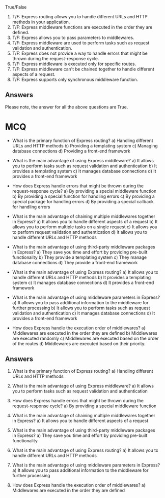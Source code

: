 True/False
1.  T/F: Express routing allows you to handle different URLs and HTTP methods in your application.
2.  T/F: Express middleware functions are executed in the order they are defined.
3.  T/F: Express allows you to pass parameters to middlewares.
4.  T/F: Express middleware are used to perform tasks such as request validation and authentication.
5.  T/F: Express does not provide a way to handle errors that might be thrown during the request-response cycle.
6.  T/F: Express middleware is executed only for specific routes.
7.  T/F: Express middleware can't be chained together to handle different aspects of a request.
8.  T/F: Express supports only synchronous middleware function.

## Answers
Please note, the answer for all the above questions are True.

# MCQ
*   What is the primary function of Express routing?
 a) Handling different URLs and HTTP methods b) Providing a templating system c) Managing database connections d) Providing a front-end framework
    
*   What is the main advantage of using Express middleware?
 a) It allows you to perform tasks such as request validation and authentication b) It provides a templating system c) It manages database connections d) It provides a front-end framework
    
*   How does Express handle errors that might be thrown during the request-response cycle?
 a) By providing a special middleware function b) By providing a special function for handling errors c) By providing a special package for handling errors d) By providing a special callback for handling errors
    
*   What is the main advantage of chaining multiple middlewares together in Express?
 a) It allows you to handle different aspects of a request b) It allows you to perform multiple tasks on a single request c) It allows you to perform request validation and authentication d) It allows you to handle different URLs and HTTP methods
    
*   What is the main advantage of using third-party middleware packages in Express?
 a) They save you time and effort by providing pre-built functionality b) They provide a templating system c) They manage database connections d) They provide a front-end framework
    
*   What is the main advantage of using Express routing?
 a) It allows you to handle different URLs and HTTP methods b) It provides a templating system c) It manages database connections d) It provides a front-end framework
    
*   What is the main advantage of using middleware parameters in Express?
 a) It allows you to pass additional information to the middleware for further processing b) It allows you to perform tasks such as request validation and authentication c) It manages database connections d) It provides a front-end framework
    
*   How does Express handle the execution order of middlewares?
 a) Middlewares are executed in the order they are defined b) Middlewares are executed randomly c) Middlewares are executed based on the order of the routes d) Middlewares are executed based on their priority.

## Answers

1.  What is the primary function of Express routing?
 a) Handling different URLs and HTTP methods
    
2.  What is the main advantage of using Express middleware?
 a) It allows you to perform tasks such as request validation and authentication
    
3.  How does Express handle errors that might be thrown during the request-response cycle?
 a) By providing a special middleware function
    
4.  What is the main advantage of chaining multiple middlewares together in Express?
 a) It allows you to handle different aspects of a request
    
5.  What is the main advantage of using third-party middleware packages in Express?
 a) They save you time and effort by providing pre-built functionality
    
6.  What is the main advantage of using Express routing?
 a) It allows you to handle different URLs and HTTP methods
    
7.  What is the main advantage of using middleware parameters in Express?
 a) It allows you to pass additional information to the middleware for further processing
    
8.  How does Express handle the execution order of middlewares?
 a) Middlewares are executed in the order they are defined